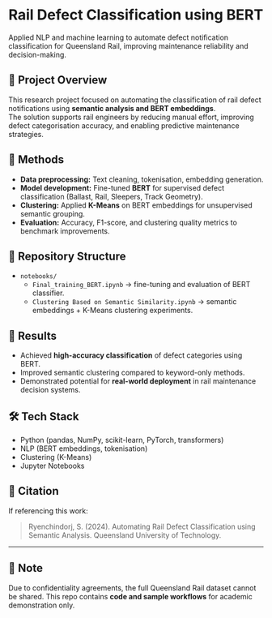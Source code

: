 # Rail Defect Classification using BERT

Applied NLP and machine learning to automate defect notification classification for Queensland Rail, improving maintenance reliability and decision-making.

## 📌 Project Overview
This research project focused on automating the classification of rail defect notifications using **semantic analysis and BERT embeddings**.  
The solution supports rail engineers by reducing manual effort, improving defect categorisation accuracy, and enabling predictive maintenance strategies.

## 🔬 Methods
- **Data preprocessing:** Text cleaning, tokenisation, embedding generation.
- **Model development:** Fine-tuned **BERT** for supervised defect classification (Ballast, Rail, Sleepers, Track Geometry).
- **Clustering:** Applied **K-Means** on BERT embeddings for unsupervised semantic grouping.
- **Evaluation:** Accuracy, F1-score, and clustering quality metrics to benchmark improvements.

## 📂 Repository Structure
- `notebooks/`
  - `Final_training_BERT.ipynb` → fine-tuning and evaluation of BERT classifier.
  - `Clustering Based on Semantic Similarity.ipynb` → semantic embeddings + K-Means clustering experiments.

## 🚀 Results
- Achieved **high-accuracy classification** of defect categories using BERT.
- Improved semantic clustering compared to keyword-only methods.
- Demonstrated potential for **real-world deployment** in rail maintenance decision systems.

## 🛠️ Tech Stack
- Python (pandas, NumPy, scikit-learn, PyTorch, transformers)
- NLP (BERT embeddings, tokenisation)
- Clustering (K-Means)
- Jupyter Notebooks

## 📖 Citation
If referencing this work:
> Ryenchindorj, S. (2024). Automating Rail Defect Classification using Semantic Analysis. Queensland University of Technology.

---

## 📌 Note
Due to confidentiality agreements, the full Queensland Rail dataset cannot be shared. This repo contains **code and sample workflows** for academic demonstration only.
